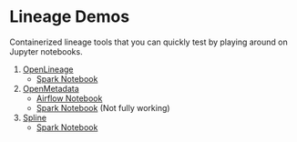 # Lineage Demos

Containerized lineage tools that you can quickly test by playing around on Jupyter notebooks.
1. [OpenLineage](/openlineage/)
    - [Spark Notebook](/openlineage/spark-example/notebooks/openlineage_demo.ipynb)
2. [OpenMetadata](/openmetadata/)
    - [Airflow Notebook](/openmetadata/spark-example/notebooks/openmetadata_airflow.ipynb)
    - [Spark Notebook](/openmetadata/spark-example/notebooks/openmetadata_demo.ipynb) (Not fully working)
3. [Spline](/spline/)
    - [Spark Notebook](/spline/spark-example/notebooks/spline_demo.ipynb)
